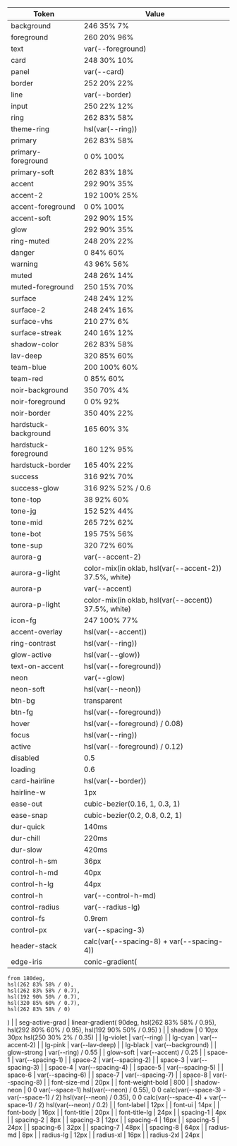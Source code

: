 | Token                | Value                                                  |
| -------------------- | ------------------------------------------------------ |
| background           | 246 35% 7%                                             |
| foreground           | 260 20% 96%                                            |
| text                 | var(--foreground)                                      |
| card                 | 248 30% 10%                                            |
| panel                | var(--card)                                            |
| border               | 252 20% 22%                                            |
| line                 | var(--border)                                          |
| input                | 250 22% 12%                                            |
| ring                 | 262 83% 58%                                            |
| theme-ring           | hsl(var(--ring))                                       |
| primary              | 262 83% 58%                                            |
| primary-foreground   | 0 0% 100%                                              |
| primary-soft         | 262 83% 18%                                            |
| accent               | 292 90% 35%                                            |
| accent-2             | 192 100% 25%                                           |
| accent-foreground    | 0 0% 100%                                              |
| accent-soft          | 292 90% 15%                                            |
| glow                 | 292 90% 35%                                            |
| ring-muted           | 248 20% 22%                                            |
| danger               | 0 84% 60%                                              |
| warning              | 43 96% 56%                                             |
| muted                | 248 26% 14%                                            |
| muted-foreground     | 250 15% 70%                                            |
| surface              | 248 24% 12%                                            |
| surface-2            | 248 24% 16%                                            |
| surface-vhs          | 210 27% 6%                                             |
| surface-streak       | 240 16% 12%                                            |
| shadow-color         | 262 83% 58%                                            |
| lav-deep             | 320 85% 60%                                            |
| team-blue            | 200 100% 60%                                           |
| team-red             | 0 85% 60%                                              |
| noir-background      | 350 70% 4%                                             |
| noir-foreground      | 0 0% 92%                                               |
| noir-border          | 350 40% 22%                                            |
| hardstuck-background | 165 60% 3%                                             |
| hardstuck-foreground | 160 12% 95%                                            |
| hardstuck-border     | 165 40% 22%                                            |
| success              | 316 92% 70%                                            |
| success-glow         | 316 92% 52% / 0.6                                      |
| tone-top             | 38 92% 60%                                             |
| tone-jg              | 152 52% 44%                                            |
| tone-mid             | 265 72% 62%                                            |
| tone-bot             | 195 75% 56%                                            |
| tone-sup             | 320 72% 60%                                            |
| aurora-g             | var(--accent-2)                                        |
| aurora-g-light       | color-mix(in oklab, hsl(var(--accent-2)) 37.5%, white) |
| aurora-p             | var(--accent)                                          |
| aurora-p-light       | color-mix(in oklab, hsl(var(--accent)) 37.5%, white)   |
| icon-fg              | 247 100% 77%                                           |
| accent-overlay       | hsl(var(--accent))                                     |
| ring-contrast        | hsl(var(--ring))                                       |
| glow-active          | hsl(var(--glow))                                       |
| text-on-accent       | hsl(var(--foreground))                                 |
| neon                 | var(--glow)                                            |
| neon-soft            | hsl(var(--neon))                                       |
| btn-bg               | transparent                                            |
| btn-fg               | hsl(var(--foreground))                                 |
| hover                | hsl(var(--foreground) / 0.08)                          |
| focus                | hsl(var(--ring))                                       |
| active               | hsl(var(--foreground) / 0.12)                          |
| disabled             | 0.5                                                    |
| loading              | 0.6                                                    |
| card-hairline        | hsl(var(--border))                                     |
| hairline-w           | 1px                                                    |
| ease-out             | cubic-bezier(0.16, 1, 0.3, 1)                          |
| ease-snap            | cubic-bezier(0.2, 0.8, 0.2, 1)                         |
| dur-quick            | 140ms                                                  |
| dur-chill            | 220ms                                                  |
| dur-slow             | 420ms                                                  |
| control-h-sm         | 36px                                                   |
| control-h-md         | 40px                                                   |
| control-h-lg         | 44px                                                   |
| control-h            | var(--control-h-md)                                    |
| control-radius       | var(--radius-lg)                                       |
| control-fs           | 0.9rem                                                 |
| control-px           | var(--spacing-3)                                       |
| header-stack         | calc(var(--spacing-8) + var(--spacing-4))              |
| edge-iris            | conic-gradient(                                        |

    from 180deg,
    hsl(262 83% 58% / 0),
    hsl(262 83% 58% / 0.7),
    hsl(192 90% 50% / 0.7),
    hsl(320 85% 60% / 0.7),
    hsl(262 83% 58% / 0)

) |
| seg-active-grad | linear-gradient(
90deg,
hsl(262 83% 58% / 0.95),
hsl(292 80% 60% / 0.95),
hsl(192 90% 50% / 0.95)
) |
| shadow | 0 10px 30px hsl(250 30% 2% / 0.35) |
| lg-violet | var(--ring) |
| lg-cyan | var(--accent-2) |
| lg-pink | var(--lav-deep) |
| lg-black | var(--background) |
| glow-strong | var(--ring) / 0.55 |
| glow-soft | var(--accent) / 0.25 |
| space-1 | var(--spacing-1) |
| space-2 | var(--spacing-2) |
| space-3 | var(--spacing-3) |
| space-4 | var(--spacing-4) |
| space-5 | var(--spacing-5) |
| space-6 | var(--spacing-6) |
| space-7 | var(--spacing-7) |
| space-8 | var(--spacing-8) |
| font-size-md | 20px |
| font-weight-bold | 800 |
| shadow-neon | 0 0 var(--space-1) hsl(var(--neon) / 0.55),
0 0 calc(var(--space-3) - var(--space-1) / 2) hsl(var(--neon) / 0.35),
0 0 calc(var(--space-4) + var(--space-1) / 2) hsl(var(--neon) / 0.2) |
| font-label | 12px |
| font-ui | 14px |
| font-body | 16px |
| font-title | 20px |
| font-title-lg | 24px |
| spacing-1 | 4px |
| spacing-2 | 8px |
| spacing-3 | 12px |
| spacing-4 | 16px |
| spacing-5 | 24px |
| spacing-6 | 32px |
| spacing-7 | 48px |
| spacing-8 | 64px |
| radius-md | 8px |
| radius-lg | 12px |
| radius-xl | 16px |
| radius-2xl | 24px |
